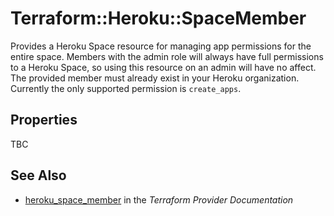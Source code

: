 # Terraform::Heroku::SpaceMember

Provides a Heroku Space resource for managing app permissions for the entire space. Members with the admin role will always have full permissions to a Heroku Space, so using this resource on an admin will have no affect. The provided member must already exist in your Heroku organization. Currently the only supported permission is `create_apps`.

## Properties

TBC

## See Also

* [heroku_space_member](https://www.terraform.io/docs/providers/heroku/r/space_member.html) in the _Terraform Provider Documentation_